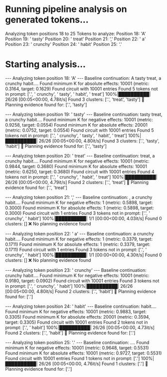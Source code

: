 Running pipeline analysis on generated tokens...
============================================================
Analyzing token positions 18 to 25
Tokens to analyze:
  Position 18: 'A'
  Position 19: ' tasty'
  Position 20: ' treat'
  Position 21: ','
  Position 22: ' a'
  Position 23: ' crunchy'
  Position 24: ' habit'
  Position 25: '.'

Starting analysis...
============================================================

--- Analyzing token position 18: 'A' ---
Baseline continuation: A tasty treat, a crunchy habit....
Found minimum K for absolute effects: 10001 (metric: 0.3164, target: 0.1629)
Found circuit with 10001 entries
Found 5 tokens not in prompt: ['.', ' crunchy', ' tasty', ' habit', ' treat']
100%|██████████| 26/26 [00:05<00:00,  4.78it/s]
Found 3 clusters: ['.', 'treat', 'tasty']
  🎯 Planning evidence found for: ['.', 'tasty']

--- Analyzing token position 19: ' tasty' ---
Baseline continuation:  tasty treat, a crunchy habit....
Found minimum K for negative effects: 10001 (metric: 0.9258, target: 0.0554)
Found minimum K for absolute effects: 20001 (metric: 0.0752, target: 0.0554)
Found circuit with 10001 entries
Found 5 tokens not in prompt: ['.', ' crunchy', ' tasty', ' habit', ' treat']
100%|██████████| 26/26 [00:05<00:00,  4.80it/s]
Found 3 clusters: ['.', 'tasty', 'habit']
  🎯 Planning evidence found for: ['.', 'tasty']

--- Analyzing token position 20: ' treat' ---
Baseline continuation:  treat, a crunchy habit....
Found minimum K for negative effects: 10001 (metric: 0.9844, target: 0.3680)
Found minimum K for absolute effects: 10001 (metric: 0.6250, target: 0.3680)
Found circuit with 10001 entries
Found 4 tokens not in prompt: ['.', ' crunchy', ' habit', ' treat']
100%|██████████| 26/26 [00:05<00:00,  4.79it/s]
Found 2 clusters: ['.', 'treat']
  🎯 Planning evidence found for: ['.', 'treat']

--- Analyzing token position 21: ',' ---
Baseline continuation: , a crunchy habit....
Found minimum K for negative effects: 1 (metric: 0.5898, target: 0.3000)
Found minimum K for absolute effects: 1 (metric: 0.5898, target: 0.3000)
Found circuit with 1 entries
Found 3 tokens not in prompt: ['.', ' crunchy', ' habit']
100%|██████████| 1/1 [00:00<00:00,  4.03it/s]
Found 0 clusters: []
  ❌ No planning evidence found

--- Analyzing token position 22: ' a' ---
Baseline continuation:  a crunchy habit....
Found minimum K for negative effects: 1 (metric: 0.3379, target: 0.1711)
Found minimum K for absolute effects: 1 (metric: 0.3379, target: 0.1711)
Found circuit with 1 entries
Found 3 tokens not in prompt: ['.', ' crunchy', ' habit']
100%|██████████| 1/1 [00:00<00:00,  4.30it/s]
Found 0 clusters: []
  ❌ No planning evidence found

--- Analyzing token position 23: ' crunchy' ---
Baseline continuation:  crunchy habit....
Found minimum K for negative effects: 10001 (metric: 0.9180, target: 0.0902)
Found circuit with 10001 entries
Found 3 tokens not in prompt: ['.', ' crunchy', ' habit']
100%|██████████| 26/26 [00:05<00:00,  4.80it/s]
Found 2 clusters: ['.', 'habit']
  🎯 Planning evidence found for: ['.']

--- Analyzing token position 24: ' habit' ---
Baseline continuation:  habit....
Found minimum K for negative effects: 10001 (metric: 0.9883, target: 0.3305)
Found minimum K for absolute effects: 20001 (metric: 0.3594, target: 0.3305)
Found circuit with 10001 entries
Found 2 tokens not in prompt: ['.', ' habit']
100%|██████████| 26/26 [00:05<00:00,  4.73it/s]
Found 2 clusters: ['.', 'habit']
  🎯 Planning evidence found for: ['.']

--- Analyzing token position 25: '.' ---
Baseline continuation: ....
Found minimum K for negative effects: 10001 (metric: 0.9648, target: 0.5531)
Found minimum K for absolute effects: 10001 (metric: 0.9727, target: 0.5531)
Found circuit with 10001 entries
Found 1 tokens not in prompt: ['.']
100%|██████████| 26/26 [00:05<00:00,  4.76it/s]
Found 1 clusters: ['.']
  🎯 Planning evidence found for: ['.']
